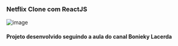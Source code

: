 

### Netflix Clone com ReactJS

![image](https://user-images.githubusercontent.com/40704890/152089428-ef875d85-eb55-4246-b7a6-a07ea388df78.png)


#### Projeto desenvolvido seguindo a aula do canal Bonieky Lacerda
